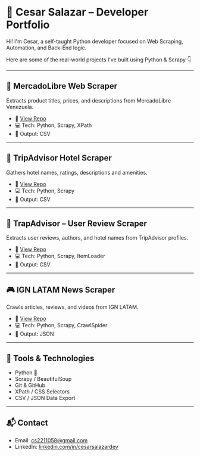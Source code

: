 # 🚀 Cesar Salazar – Developer Portfolio

Hi! I'm Cesar, a self-taught Python developer focused on Web Scraping, Automation, and Back-End logic.

Here are some of the real-world projects I've built using Python & Scrapy 👇

---

## 🛒 MercadoLibre Web Scraper
Extracts product titles, prices, and descriptions from MercadoLibre Venezuela.

- 🔗 [View Repo](https://github.com/Cesarrnerique13/My-portafolio/blob/main/nivel2_mercadolibre.py)
- 💻 Tech: Python, Scrapy, XPath
- 📄 Output: CSV

---

## 🏨 TripAdvisor Hotel Scraper
Gathers hotel names, ratings, descriptions and amenities.

- 🔗 [View Repo](https://github.com/Cesarrnerique13/My-portafolio/blob/main/nivel2_tripadvisor2.py)
- 💻 Tech: Python, Scrapy
- 📄 Output: CSV

---

## 💬 TrapAdvisor – User Review Scraper
Extracts user reviews, authors, and hotel names from TripAdvisor profiles.

- 🔗 [View Repo](https://github.com/cesarrnerique13/trapadvisor-opinions)
- 💻 Tech: Python, Scrapy, ItemLoader
- 📄 Output: CSV

---

## 🎮 IGN LATAM News Scraper
Crawls articles, reviews, and videos from IGN LATAM.

- 🔗 [View Repo](https://github.com/Cesarrnerique13/My-portafolio/blob/main/nivel2_ign.py)
- 💻 Tech: Python, Scrapy, CrawlSpider
- 📄 Output: JSON

---

## 🔧 Tools & Technologies

- Python 🐍
- Scrapy / BeautifulSoup
- Git & GitHub
- XPath / CSS Selectors
- CSV / JSON Data Export

---

## 📬 Contact

- Email: cs2211058@gmail.com
- LinkedIn: [linkedin.com/in/cesarsalazardev](https://linkedin.com/in/cesarsalazardev)

